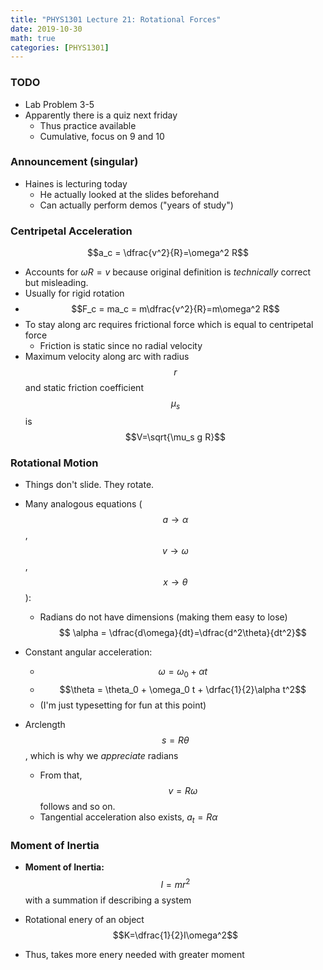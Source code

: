 ```yaml
---
title: "PHYS1301 Lecture 21: Rotational Forces"
date: 2019-10-30
math: true 
categories: [PHYS1301]
---
```


### TODO

- Lab Problem 3-5
- Apparently there is a quiz next friday
    - Thus practice available 
    - Cumulative, focus on 9 and 10

### Announcement (singular)

- Haines is lecturing today
    - He actually looked at the slides beforehand
    - Can actually perform demos ("years of study")

### Centripetal Acceleration

$$a_c = \dfrac{v^2}{R}=\omega^2 R$$
- Accounts for $\omega R = v$ because original definition is *technically* correct but misleading.
- Usually for rigid rotation
- $$F_c = ma_c = m\dfrac{v^2}{R}=m\omega^2  R$$
- To stay along arc requires frictional force which is equal to centripetal force
    - Friction is static since no radial velocity
- Maximum velocity along arc with radius $$r$$ and static friction coefficient $$\mu_s$$ is 
$$V=\sqrt{\mu_s g R}$$

### Rotational Motion

- Things don't slide. They rotate.
- Many analogous equations ($$a\to\alpha$$, $$v\to\omega$$, $$x\to\theta$$):
    - Radians do not have dimensions (making them easy to lose)
$$ \alpha = \dfrac{d\omega}{dt}=\dfrac{d^2\theta}{dt^2}$$

- Constant angular acceleration:
    - $$\omega = \omega_0 + \alpha t$$
    - $$\theta = \theta_0 + \omega_0 t + \drfac{1}{2}\alpha t^2$$
    - (I'm just typesetting for fun at this point)
- Arclength $$s=R\theta$$, which is why we *appreciate* radians
    - From that, $$v=R\omega$$ follows and so on.
    - Tangential acceleration also exists, $a_t = R\alpha$

### Moment of Inertia

- **Moment of Inertia:** $$I=mr^2$$ with a summation if describing a system
- Rotational enery of an object
$$K=\dfrac{1}{2}I\omega^2$$

- Thus, takes more enery needed with greater moment
